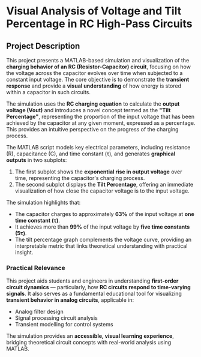 # Visual Analysis of Voltage and Tilt Percentage in RC High-Pass Circuits

## Project Description
This project presents a MATLAB-based simulation and visualization of the **charging behavior of an RC (Resistor-Capacitor) circuit**, focusing on how the voltage across the capacitor evolves over time when subjected to a constant input voltage. The core objective is to demonstrate the **transient response** and provide a **visual understanding** of how energy is stored within a capacitor in such circuits.

The simulation uses the **RC charging equation** to calculate the **output voltage (Vout)** and introduces a novel concept termed as the **"Tilt Percentage"**, representing the proportion of the input voltage that has been achieved by the capacitor at any given moment, expressed as a percentage. This provides an intuitive perspective on the progress of the charging process.

The MATLAB script models key electrical parameters, including resistance (R), capacitance (C), and time constant (τ), and generates **graphical outputs** in two subplots:
1. The first subplot shows the **exponential rise in output voltage** over time, representing the capacitor's charging process.
2. The second subplot displays the **Tilt Percentage**, offering an immediate visualization of how close the capacitor voltage is to the input voltage.

The simulation highlights that:
- The capacitor charges to approximately **63%** of the input voltage at **one time constant (τ)**.
- It achieves more than **99%** of the input voltage by **five time constants (5τ)**.
- The tilt percentage graph complements the voltage curve, providing an interpretable metric that links theoretical understanding with practical insight.

### Practical Relevance
This project aids students and engineers in understanding **first-order circuit dynamics** — particularly, how **RC circuits respond to time-varying signals**. It also serves as a fundamental educational tool for visualizing **transient behavior in analog circuits**, applicable in:
- Analog filter design  
- Signal processing circuit analysis  
- Transient modelling for control systems  

The simulation provides an **accessible, visual learning experience**, bridging theoretical circuit concepts with real-world analysis using MATLAB.

